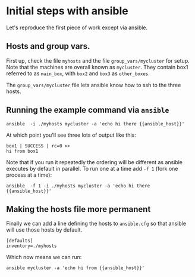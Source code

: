 # Initial steps with ansible

Let's reproduce the first piece of work except via ansible.

## Hosts and group vars.

First up, check the file `myhosts` and the file `group_vars/mycluster` for setup.  Note that the machines are overall known as `mycluster`. They contain box1 referred to as `main_box`, with `box2` and `box3` as `other_boxes`.

The `group_vars/mycluster` file lets ansible know how to ssh to the three hosts.

## Running the example command via `ansible`

    ansible  -i ./myhosts mycluster -a 'echo hi there {{ansible_host}}'

At which point you'll see three lots of output like this:

    box1 | SUCCESS | rc=0 >>
    hi from box1

Note that if you run it repeatedly the ordering will be different as ansible executes by default in parallel.  To run one at a time add `-f 1` (fork one process at a time):

    ansible  -f 1 -i ./myhosts mycluster -a 'echo hi there {{ansible_host}}'

## Making the hosts file more permanent

Finally we can add a line defining the hosts to `ansible.cfg` so that ansible will use those hosts by default.

    [defaults]
    inventory=./myhosts

Which now means we can run:

    ansible mycluster -a 'echo hi from {{ansible_host}}'
